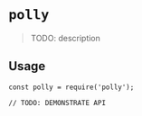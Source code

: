 # `polly`

> TODO: description

## Usage

```
const polly = require('polly');

// TODO: DEMONSTRATE API
```

